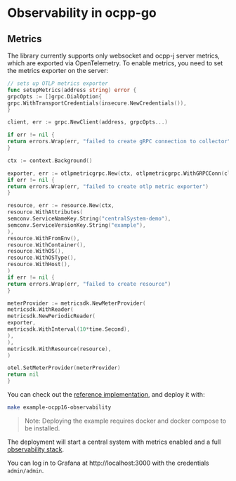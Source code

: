 # Observability in ocpp-go

## Metrics

The library currently supports only websocket and ocpp-j server metrics, which are exported via OpenTelemetry.
To enable metrics, you need to set the metrics exporter on the server:

```go
// sets up OTLP metrics exporter
func setupMetrics(address string) error {
grpcOpts := []grpc.DialOption{
grpc.WithTransportCredentials(insecure.NewCredentials()),
}

client, err := grpc.NewClient(address, grpcOpts...)

if err != nil {
return errors.Wrap(err, "failed to create gRPC connection to collector")
}

ctx := context.Background()

exporter, err := otlpmetricgrpc.New(ctx, otlpmetricgrpc.WithGRPCConn(client))
if err != nil {
return errors.Wrap(err, "failed to create otlp metric exporter")
}

resource, err := resource.New(ctx,
resource.WithAttributes(
semconv.ServiceNameKey.String("centralSystem-demo"),
semconv.ServiceVersionKey.String("example"),
),
resource.WithFromEnv(),
resource.WithContainer(),
resource.WithOS(),
resource.WithOSType(),
resource.WithHost(),
)
if err != nil {
return errors.Wrap(err, "failed to create resource")
}

meterProvider := metricsdk.NewMeterProvider(
metricsdk.WithReader(
metricsdk.NewPeriodicReader(
exporter,
metricsdk.WithInterval(10*time.Second),
),
),
metricsdk.WithResource(resource),
)

otel.SetMeterProvider(meterProvider)
return nil
}
```

You can check out the [reference implementation](../example/1.6/cs/central_system_sim.go), and deploy it with:

```bash
make example-ocpp16-observability
```

> Note: Deploying the example requires docker and docker compose to be installed.

The deployment will start a central system with metrics enabled and a
full [observability stack](https://github.com/grafana/docker-otel-lgtm).

You can log in to Grafana at http://localhost:3000 with the credentials `admin/admin`.